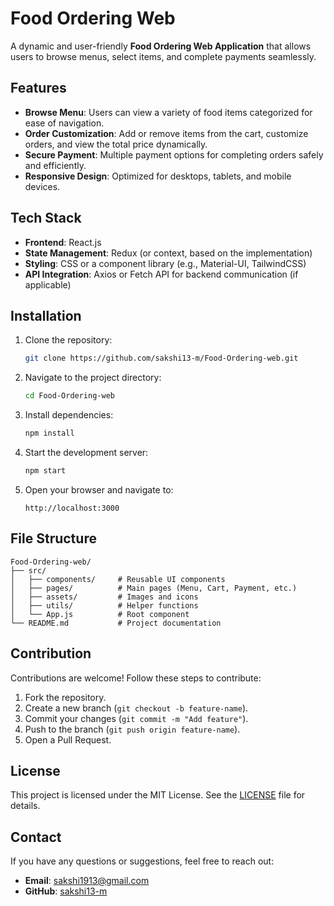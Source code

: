 # Food Ordering Web  

A dynamic and user-friendly **Food Ordering Web Application** that allows users to browse menus, select items, and complete payments seamlessly.  

## Features  

- **Browse Menu**: Users can view a variety of food items categorized for ease of navigation.  
- **Order Customization**: Add or remove items from the cart, customize orders, and view the total price dynamically.  
- **Secure Payment**: Multiple payment options for completing orders safely and efficiently.  
- **Responsive Design**: Optimized for desktops, tablets, and mobile devices.  

## Tech Stack  

- **Frontend**: React.js  
- **State Management**: Redux (or context, based on the implementation)  
- **Styling**: CSS or a component library (e.g., Material-UI, TailwindCSS)  
- **API Integration**: Axios or Fetch API for backend communication (if applicable)  

## Installation  

1. Clone the repository:  
   ```bash  
   git clone https://github.com/sakshi13-m/Food-Ordering-web.git  
   ```  

2. Navigate to the project directory:  
   ```bash  
   cd Food-Ordering-web  
   ```  

3. Install dependencies:  
   ```bash  
   npm install  
   ```  

4. Start the development server:  
   ```bash  
   npm start  
   ```  

5. Open your browser and navigate to:  
   ```  
   http://localhost:3000  
   ```  

## File Structure  

```plaintext  
Food-Ordering-web/  
├── src/  
│   ├── components/     # Reusable UI components  
│   ├── pages/          # Main pages (Menu, Cart, Payment, etc.)  
│   ├── assets/         # Images and icons  
│   ├── utils/          # Helper functions  
│   └── App.js          # Root component  
└── README.md           # Project documentation  
```  

## Contribution  

Contributions are welcome! Follow these steps to contribute:  

1. Fork the repository.  
2. Create a new branch (`git checkout -b feature-name`).  
3. Commit your changes (`git commit -m "Add feature"`).  
4. Push to the branch (`git push origin feature-name`).  
5. Open a Pull Request.  

## License  

This project is licensed under the MIT License. See the [LICENSE](LICENSE) file for details.  

## Contact  

If you have any questions or suggestions, feel free to reach out:  

- **Email**: sakshi1913@gmail.com  
- **GitHub**: [sakshi13-m](https://github.com/sakshi13-m)  
